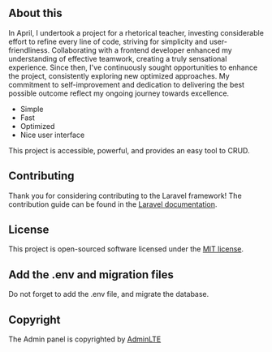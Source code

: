 ## About this

In April, I undertook a project for a rhetorical teacher, investing considerable effort to refine every line of code, striving for simplicity and user-friendliness. Collaborating with a frontend developer enhanced my understanding of effective teamwork, creating a truly sensational experience. Since then, I've continuously sought opportunities to enhance the project, consistently exploring new optimized approaches. My commitment to self-improvement and dedication to delivering the best possible outcome reflect my ongoing journey towards excellence.

- Simple
- Fast
- Optimized
- Nice user interface

This project is accessible, powerful, and provides an easy tool to CRUD.


## Contributing

Thank you for considering contributing to the Laravel framework! The contribution guide can be found in the [Laravel documentation](https://laravel.com/docs/contributions).

## License

This project is open-sourced software licensed under the [MIT license](https://opensource.org/licenses/MIT).

## Add the .env and migration files

Do not forget to add the .env file, and migrate the database.

## Copyright

The Admin panel is copyrighted by <a href="https://github.com/badranawad/adminlte-rtl">AdminLTE</a>
